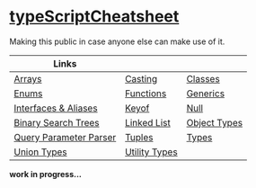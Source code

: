 # [typeScriptCheatsheet](https://tscheatsheet.madr.io)

Making this public in case anyone else can make use of it.

| Links                                                                                  |                                                                        |                                                                    |
| -------------------------------------------------------------------------------------- | ---------------------------------------------------------------------- | ------------------------------------------------------------------ |
| [Arrays](https://tscheatsheet.madr.io/typescript/arrays)                               | [Casting](https://tscheatsheet.madr.io/typescript/casting)             | [Classes](https://tscheatsheet.madr.io/typescript/classes)         |
| [Enums](https://tscheatsheet.madr.io/typescript/enums)                                 | [Functions](https://tscheatsheet.madr.io/typescript/functions)         | [Generics](https://tscheatsheet.madr.io/typescript/generics)       |
| [Interfaces & Aliases](https://tscheatsheet.madr.io/typescript/interfaces_and_aliases) | [Keyof](https://tscheatsheet.madr.io/typescript/keyof)                 | [Null](https://tscheatsheet.madr.io/typescript/null_and_undefined) |
| [Binary Search Trees](https://tscheatsheet.madr.io/typescript/binary_search_tree/)     | [Linked List](https://tscheatsheet.madr.io/typescript/linked_list/)     | [Object Types](https://tscheatsheet.madr.io/typescript/object_types)   |
| [Query Parameter Parser](https://tscheatsheet.madr.io/typescript/query_parameter_parser/) | [Tuples](https://tscheatsheet.madr.io/typescript/tuples)               | [Types](https://tscheatsheet.madr.io/typescript/types)             |
| [Union Types](https://tscheatsheet.madr.io/typescript/union_types)                     | [Utility Types](https://tscheatsheet.madr.io/typescript/utility_types) |

**work in progress...**
